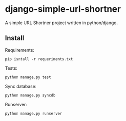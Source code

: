 django-simple-url-shortner
==========================

A simple URL Shortner project written in python/django.

Install
-------

Requirements:

    pip isntall -r requeriments.txt

Tests:

    python manage.py test

Sync database:

    python manage.py syncdb

Runserver:

    python manage.py runserver
